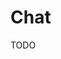# Chat

TODO

<!--
https://github.com/emigdio821/the-secret-chat/blob/main/components/active-chat/messages.tsx
-->
